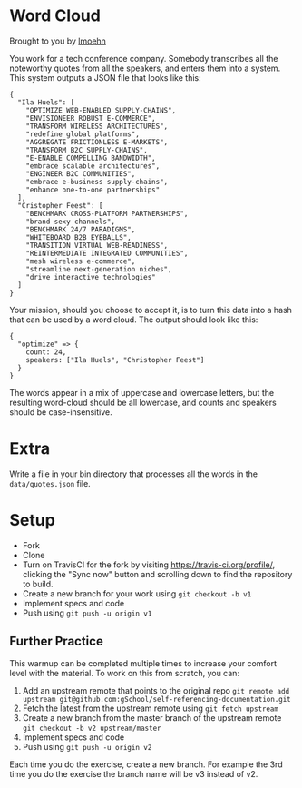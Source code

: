 # Word Cloud

Brought to you by [lmoehn](https://github.com/lmoehn)

You work for a tech conference company.  Somebody transcribes all the noteworthy quotes from all the speakers,
and enters them into a system.  This system outputs a JSON file that looks like this:

```
{
  "Ila Huels": [
    "OPTIMIZE WEB-ENABLED SUPPLY-CHAINS",
    "ENVISIONEER ROBUST E-COMMERCE",
    "TRANSFORM WIRELESS ARCHITECTURES",
    "redefine global platforms",
    "AGGREGATE FRICTIONLESS E-MARKETS",
    "TRANSFORM B2C SUPPLY-CHAINS",
    "E-ENABLE COMPELLING BANDWIDTH",
    "embrace scalable architectures",
    "ENGINEER B2C COMMUNITIES",
    "embrace e-business supply-chains",
    "enhance one-to-one partnerships"
  ],
  "Cristopher Feest": [
    "BENCHMARK CROSS-PLATFORM PARTNERSHIPS",
    "brand sexy channels",
    "BENCHMARK 24/7 PARADIGMS",
    "WHITEBOARD B2B EYEBALLS",
    "TRANSITION VIRTUAL WEB-READINESS",
    "REINTERMEDIATE INTEGRATED COMMUNITIES",
    "mesh wireless e-commerce",
    "streamline next-generation niches",
    "drive interactive technologies"
  ]
}
```

Your mission, should you choose to accept it, is to turn this data into a hash that can be used by a word cloud.  The
output should look like this:

```
{
  "optimize" => {
    count: 24,
    speakers: ["Ila Huels", "Christopher Feest"]
  }
}
```

The words appear in a mix of uppercase and lowercase letters, but the resulting word-cloud should be all lowercase,
and counts and speakers should be case-insensitive.

# Extra

Write a file in your bin directory that processes all the words in the `data/quotes.json` file.

# Setup

* Fork
* Clone
* Turn on TravisCI for the fork by
  visiting https://travis-ci.org/profile/<github user name>, clicking the "Sync now" button
  and scrolling down to find the repository to build.
* Create a new branch for your work using `git checkout -b v1`
* Implement specs and code
* Push using `git push -u origin v1`

## Further Practice

This warmup can be completed multiple times to increase your comfort level with the material.
To work on this from scratch, you can:

1. Add an upstream remote that points to the original repo `git remote add upstream git@github.com:gSchool/self-referencing-documentation.git`
1. Fetch the latest from the upstream remote using `git fetch upstream`
1. Create a new branch from the master branch of the upstream remote `git checkout -b v2 upstream/master`
1. Implement specs and code
1. Push using `git push -u origin v2`

Each time you do the exercise, create a new branch. For example the 3rd time you do the exercise the branch
name will be v3 instead of v2.
